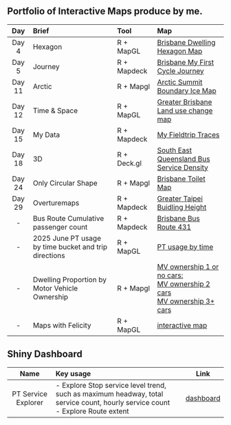 ## Portfolio of Interactive Maps produce by me.

| Day   | Brief    | Tool | Map                                        |
| :----:| :------ | :---|:-----------------------------------------|
| Day 4 | Hexagon  | R + MapGL|[Brisbane Dwelling Hexagon Map](https://wilsonyungsh.github.io/interactive/Map4_Brisbane_Dwelling.html)                 |
| Day 5 | Journey  | R + Mapdeck|[Brisbane My First Cycle Journey](https://wilsonyungsh.github.io/interactive/Map5_Brisbane_cycle_journey.html)  |
| Day 11 | Arctic | R + Mapgl|[Arctic Summit Boundary Ice Map](https://wilsonyungsh.github.io/interactive/Map11_artic_ice_boundary.html)|
| Day 12 | Time & Space | R + MapGL |[Greater Brisbane Land use change map](https://wilsonyungsh.github.io/interactive/map12_brisbane_lu_map.html)|
| Day 15 | My Data | R + Mapdeck | [My Fieldtrip Traces](https://wilsonyungsh.github.io/interactive/Map15_fieldtrips.html)|
| Day 18 | 3D | R + Deck.gl | [South East Queensland Bus Service Density](https://wilsonyungsh.github.io/interactive/map18_seq_bus_service_density.html)| 
| Day 24 | Only Circular Shape | R + Mapgl | [Brisbane Toilet Map](https://wilsonyungsh.github.io/interactive/Map24_brisbane_toilets.html)|
| Day 29 | Overturemaps | R + Mapdeck | [Greater Taipei Buidling Height](https://wilsonyungsh.github.io/interactive/Map29.html)
|-|Bus Route Cumulative passenger count|R + Mapdeck|[Brisbane Bus Route 431](https://wilsonyungsh.github.io/interactive/bus431_capacity.html)|
|-|2025 June PT usage by time bucket and trip directions|R + MapGL|[PT usage by time](https://wilsonyungsh.github.io/interactive/Commuting_trips.html)|
|-|Dwelling Proportion by Motor Vehicle Ownership|R + Mapgl|[MV ownership 1 or no cars:](interactive/Dwelling_prop_by_mv_ownership/1orNoMV_dwellings.html)<br>[MV ownership 2 cars](interactive/Dwelling_prop_by_mv_ownership/2_vehicles_dwelling_prop_over_30pr.html)<br>[MV ownership 3+ cars](interactive/Dwelling_prop_by_mv_ownership/3_or_more_vehicles_dwelling_prop_over_15pr.html)|
|-|Maps with Felicity|R + MapGL|[interactive map](interactive/explore.html)|

## Shiny Dashboard

|Name|Key usage|Link|
|:----:|:------|:------:|
|PT Service Explorer|- Explore Stop service level trend, such as maximum headway, total service count, hourly service count <br>- Explore Route extent |[dashboard](https://wilsonyung.shinyapps.io/BNE_PT_Service_explorer/) |
